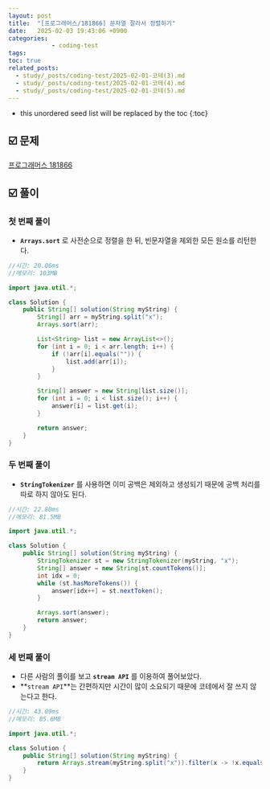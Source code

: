 ```yaml
---
layout: post
title:  "[프로그래머스/181866] 문자열 잘라서 정렬하기"
date:   2025-02-03 19:43:06 +0900
categories: 
            - coding-test
tags:        
toc: true
related_posts:
  - study/_posts/coding-test/2025-02-01-코테(3).md
  - study/_posts/coding-test/2025-02-01-코테(4).md
  - study/_posts/coding-test/2025-02-01-코테(5).md
---
```

* this unordered seed list will be replaced by the toc
{:toc}

## ☑️ 문제

[프로그래머스 181866](https://school.programmers.co.kr/learn/courses/30/lessons/181866)

## ☑️ 풀이

### 첫 번째 풀이

- **`Arrays.sort`** 로 사전순으로 정렬을 한 뒤, 빈문자열을 제외한 모든 원소를 리턴한다.

```java
//시간: 20.06ms
//메모리: 103MB

import java.util.*;

class Solution {
    public String[] solution(String myString) {
        String[] arr = myString.split("x");
        Arrays.sort(arr);

        List<String> list = new ArrayList<>();
        for (int i = 0; i < arr.length; i++) {
            if (!arr[i].equals("")) {
                list.add(arr[i]);
            }
        }

        String[] answer = new String[list.size()];
        for (int i = 0; i < list.size(); i++) {
            answer[i] = list.get(i);
        }

        return answer;
    }
}
```

### 두 번째 풀이

- **`StringTokenizer`** 를 사용하면 이미 공백은 제외하고 생성되기 때문에 공백 처리를 따로 하지 않아도 된다.

```java
//시간: 22.80ms
//메모리: 81.5MB

import java.util.*;

class Solution {
    public String[] solution(String myString) {
        StringTokenizer st = new StringTokenizer(myString, "x");
        String[] answer = new String[st.countTokens()];
        int idx = 0;
        while (st.hasMoreTokens()) {
            answer[idx++] = st.nextToken();
        }

        Arrays.sort(answer);
        return answer;
    }
}
```

### 세 번째 풀이

- 다른 사람의 풀이를 보고 **`stream API`** 를 이용하여 풀어보았다.
- **`stream API`**는 간편하지만 시간이 많이 소요되기 때문에 코테에서 잘 쓰지 않는다고 한다.

```java
//시간: 43.09ms
//메모리: 85.6MB

import java.util.*;

class Solution {
    public String[] solution(String myString) {
        return Arrays.stream(myString.split("x")).filter(x -> !x.equals("")).sorted().toArray(String[]::new);
    }
}
```